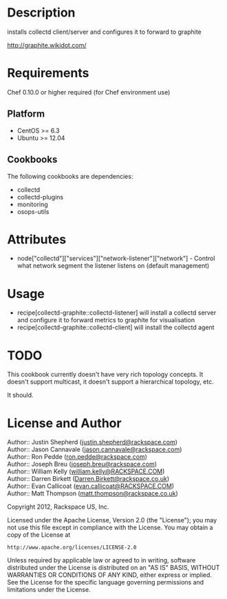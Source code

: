 Description
===========

installs collectd client/server and configures it to forward to graphite

http://graphite.wikidot.com/

Requirements
============

Chef 0.10.0 or higher required (for Chef environment use)

Platform
--------

* CentOS >= 6.3
* Ubuntu >= 12.04

Cookbooks
---------

The following cookbooks are dependencies:

 * collectd
 * collectd-plugins
 * monitoring
 * osops-utils

Attributes
==========

 * node["collectd"]["services"]["network-listener"]["network"] - Control what network segment the listener listens on (default management)

Usage
=====

 * recipe[collectd-graphite::collectd-listener] will install a collectd server and configure it to forward metrics to graphite for visualisation
 * recipe[collectd-graphite::collectd-client] will install the collectd agent

TODO
====

This cookbook currently doesn't have very rich topology concepts.  It doesn't
support multicast, it doesn't support a hierarchical topology, etc.

It should.

License and Author
==================

Author:: Justin Shepherd (<justin.shepherd@rackspace.com>)  
Author:: Jason Cannavale (<jason.cannavale@rackspace.com>)  
Author:: Ron Pedde (<ron.pedde@rackspace.com>)  
Author:: Joseph Breu (<joseph.breu@rackspace.com>)  
Author:: William Kelly (<william.kelly@RACKSPACE.COM>)  
Author:: Darren Birkett (<Darren.Birkett@rackspace.co.uk>)  
Author:: Evan Callicoat (<evan.callicoat@RACKSPACE.COM>)  
Author:: Matt Thompson (<matt.thompson@rackspace.co.uk>)  

Copyright 2012, Rackspace US, Inc.

Licensed under the Apache License, Version 2.0 (the "License");
you may not use this file except in compliance with the License.
You may obtain a copy of the License at

    http://www.apache.org/licenses/LICENSE-2.0

Unless required by applicable law or agreed to in writing, software distributed under the License is distributed on an "AS IS" BASIS, WITHOUT WARRANTIES OR CONDITIONS OF ANY KIND, either express or implied. See the License for the specific language governing permissions and limitations under the License.